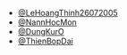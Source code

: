 - [@LeHoangThinh26072005](https://github.com/LeHoangThinh26072005)
- [@NannHocMon](https://github.com/NannHocMon)
- [@DungKurO](https://github.com/DungKurO)
- [@ThienBopDai](https://github.com/ThienBopDai)
